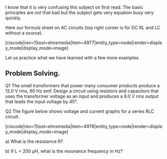 I know that it is very confusing this subject on first read. The basic principles are not that bad but the subject gets very equation busy very quickly. 

Here our formula sheet on AC circuits (top right corner is for DC RL and LC without a source). 

[ciscode|rev=1|tool=elmsmedia|item=4977|entity_type=node|render=display_mode|display_mode=image]

Let us practice what we have learned with a few more examples. 

## Problem Solving. 

Q1 The small transformers that power many consumer products produce a 12.0 V rms, 60 Hz emf. Design a circuit using resistors and capacitors that uses the transformer voltage as an input and produces a 6.0 V rms output that leads the input voltage by 45°.




Q2 The figure below shows voltage and current graphs for a series RLC circuit.

[ciscode|rev=1|tool=elmsmedia|item=4978|entity_type=node|render=display_mode|display_mode=image]

a) What is the resistance R?

b) If L = 200 µH, what is the resonance frequency in Hz?